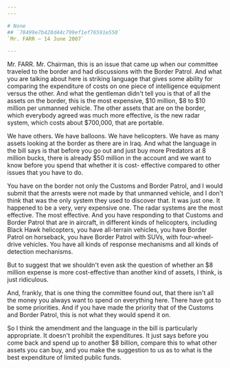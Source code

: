 ```yaml
---
---

# None
## `78499e7b428d44c799ef1ef76591e550`
`Mr. FARR — 14 June 2007`

---
```



Mr. FARR. Mr. Chairman, this is an issue that came up when our 
committee traveled to the border and had discussions with the Border 
Patrol. And what you are talking about here is striking language that 
gives some ability for comparing the expenditure of costs on one piece 
of intelligence equipment versus the other. And what the gentleman 
didn't tell you is that of all the assets on the border, this is the 
most expensive, $10 million, $8 to $10 million per unmanned vehicle. 
The other assets that are on the border, which everybody agreed was 
much more effective, is the new radar system, which costs about 
$700,000, that are portable.

We have others. We have balloons. We have helicopters. We have as 
many assets looking at the border as there are in Iraq. And what the 
language in the bill says is that before you go out and just buy more 
Predators at 8 million bucks, there is already $50 million in the 
account and we want to know before you spend that whether it is cost-
effective compared to other issues that you have to do.

You have on the border not only the Customs and Border Patrol, and I 
would submit that the arrests were not made by that unmanned vehicle, 
and I don't think that was the only system they used to discover that. 
It was just one. It happened to be a very, very expensive one. The 
radar systems are the most effective. The most effective. And you have 
responding to that Customs and Border Patrol that are in aircraft, in 
different kinds of helicopters, including Black Hawk helicopters, you 
have all-terrain vehicles, you have Border Patrol on horseback, you 
have Border Patrol with SUVs, with four-wheel-drive vehicles. You have 
all kinds of response mechanisms and all kinds of detection mechanisms.

But to suggest that we shouldn't even ask the question of whether an 
$8 million expense is more cost-effective than another kind of assets, 
I think, is just ridiculous.

And, frankly, that is one thing the committee found out, that there 
isn't all the money you always want to spend on everything here. There 
have got to be some priorities. And if you have made the priority that 
of the Customs and Border Patrol, this is not what they would spend it 
on.



So I think the amendment and the language in the bill is particularly 
appropriate. It doesn't prohibit the expenditures. It just says before 
you come back and spend up to another $8 billion, compare this to what 
other assets you can buy, and you make the suggestion to us as to what 
is the best expenditure of limited public funds.